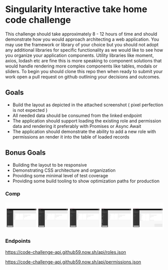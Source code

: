 # Singularity Interactive take home code challenge

This challenge should take approximately 8 - 12 hours of time and should demonstrate how you would 
approach architecting a web application. You may use the framework or library of your choice but you should not adopt any
additional libraries for specific functionality as we would like to see how you organize your application components. Utility libraries like moment, axios, lodash etc are fine this is more speaking to component solutions that would handle rendering more complex components like tables, modals or sliders.
To begin you should clone this repo then when ready to submit your work open a pull request on github outlining your 
decisions and outcomes. 

## Goals

- Build the layout as depicted in the attached screenshot ( pixel perfection is not expected )
- All needed data should be consumed from the linked endpoint
- The application should support loading the existing role and permission data and rendering it preferably with Promises or Async Await
- The application should demonstrate the ability to add a new role with permissions an render it into the table of loaded records

## Bonus Goals

- Building the layout to be responsive
- Demonstrating CSS architecture and organization
- Providing some minimal level of test coverage
- Providing some build tooling to show optimization paths for production


### Comp
![Admin roles interface](take-home-challenge-comp.png)

### Endpoints

https://code-challenge-api.github59.now.sh/api/roles.json

https://code-challenge-api.github59.now.sh/api/permissions.json
